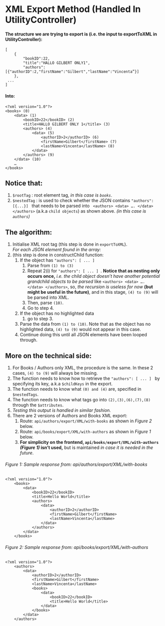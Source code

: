 # XML Export Method (Handled In UtilityController) 
####  The structure we are trying to export is (i.e. the input to exportToXML in UtilityController):  
```
[
    {
        "bookID":22, 
        "title":"HALLO GILBERT ONLY1", 
        "authors": [{"authorID":2,"firstName":"Gilbert","lastName":"Vincenta”}]     
    }, 
 ... 
]
```
#### Into:  
```
<?xml version="1.0"?> 
<books> (0)  
    <data> (1) 
        <bookID>22</bookID> (2) 
        <title>HALLO GILBERT ONLY 1</title> (3) 
        <authors> (4) 
            <data> (5) 
                <authorID>2</authorID> (6) 
                <firstName>Gilbert</firstName> (7) 
                <lastName>Vincenta</lastName> (8) 
            </data>  
        </authors> (9) 
    </data> (10)  
    …
</books> 
```

## Notice that:  
1. `$rootTag` :  root element tag, *in this case is `books`*. 
2. `$nestedTag` :  is used to check whether the JSON contains `"authors": [{...}] ` that needs to be parsed  into ` <authors> <data> …. </data> </authors>` (a.k.a `child objects`) as shown above.  *(in this case is `authors`)*

## The algorithm:  
1. Initialise XML root tag (this step is done in `exportToXML`).  
    *For each JSON element found in the array:*  
2.  (this step is done in constructChild function: 
    1. If the object has  `"authors": [ ... ] `
        1. Parse  from `(1) to (3)` 
        2. Repeat 2(i) for  `"authors": [ ... ] `. __Notice that as nesting only occurs once,__ *i.e. the child object doesn’t have another potential grandchild objects to be parsed* like `<authors> <data> …. </data> </authors>`, so, *the recursion is  useless for now* __(but might be useful in the future)__, and in this stage, `(4) to (9)` will be parsed into XML. 
        3. Then, parse `(10)`.  
        4. Go to step 4.  
    2. If the object has no highlighted data 
        1. go to step 3.  
    3. Parse the data from `(1) to (10)`. Note that as the object has no highlighted data, `(4) to (9)` would not appear in this case. 
    4. Continue doing this until all JSON elements have been looped through.  

## More on the technical side:
1. For Books  / Authors only XML, the procedure is the same. In these 2 cases, `(4) to (9)` will always be missing.  
2. The function needs to know how to retrieve the `"authors": [ ... ] `  by specifying its key, a.k.a `$childKeys` in the export. 
3. The function needs to know what `(0) and (4)` are, specified in `$nestedTags`.   
4. The function needs to know what tags go into `(2),(3),(6),(7),(8)` through the `$attributes`. 
5. *Testing this output is handled in similar fashion.* 
6. There are 2 versions of Authors and Books XML export:
    1. Route: `api/authors/export/XML/with-books` as shown in  _Figure 2_ below.
    2. Route: `api/books/export/XML/with-authors` as shown in _Figure 1_ below.
    3. __For simplicity on the frontend, `api/books/export/XML/with-authors`  _(Figure 1)_ isn’t used,__ but is maintained *in case it is needed in the future*. 

###### Figure 1: Sample response from:  api/authors/export/XML/with-books
```        
<?xml version="1.0"?> 
    <books>   
        <data>     
            <bookID>22</bookID>    
            <title>Hello World</title>     
            <authors>       
                <data>         
                    <authorID>2</authorID>         
                    <firstName>Gilbert</firstName>         
                    <lastName>Vincenta</lastName>       
                </data>    
            </authors>  
        </data>
    </books>  
```
###### Figure 2: Sample response from:  api/books/export/XML/with-authors 
```
<?xml version="1.0"?> 
    <authors>   
        <data>     
            <authorID>2</authorID>     
            <firstName>Gilbert</firstName>     
            <lastName>Vincenta</lastName>     
            <books>       
                <data>         
                    <bookID>22</bookID>         
                    <title>Hello World</title>       
                </data>    
            </books>
        </data> 
    </authors> 
```
 
 